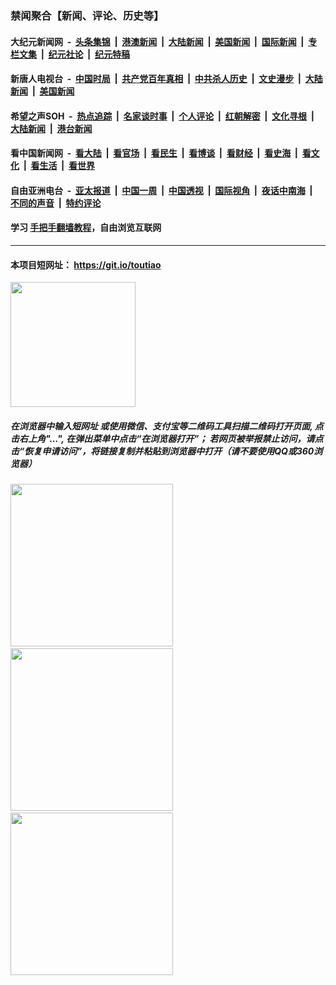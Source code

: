 ### 禁闻聚合【新闻、评论、历史等】

#### 大纪元新闻网 &nbsp;-&nbsp; [头条集锦](indexes/E头条集锦.md?t=02060056) &nbsp;|&nbsp; [港澳新闻](indexes/E港澳新闻.md?t=02060056)  &nbsp;|&nbsp; [大陆新闻](indexes/E大陆新闻.md?t=02060056) &nbsp;|&nbsp; [美国新闻](indexes/E美国新闻.md?t=02060056) &nbsp;|&nbsp; [国际新闻](indexes/E国际新闻.md?t=02060056) &nbsp;|&nbsp; [专栏文集](indexes/E专栏文集.md?t=02060056) &nbsp;|&nbsp; [纪元社论](indexes/E纪元社论.md?t=02060056) &nbsp;|&nbsp; [纪元特稿](indexes/E纪元特稿.md?t=02060056) 

#### 新唐人电视台 &nbsp;-&nbsp; [中国时局](indexes/N中国时局.md?t=02060056) &nbsp;|&nbsp; [共产党百年真相](indexes/N共产党百年真相.md?t=02060056) &nbsp;|&nbsp; [中共杀人历史](indexes/N中共杀人历史.md?t=02060056) &nbsp;|&nbsp; [文史漫步](indexes/N文史漫步.md?t=02060056) &nbsp;|&nbsp; [大陆新闻](indexes/N大陆新闻.md?t=02060056) &nbsp;|&nbsp; [美国新闻](indexes/N美国新闻.md?t=02060056)

#### 希望之声SOH &nbsp;-&nbsp; [热点追踪](indexes/H热点追踪.md?t=02060056) &nbsp;|&nbsp; [名家谈时事](indexes/H名家谈时事.md?t=02060056) &nbsp;|&nbsp; [个人评论](indexes/H个人评论.md?t=02060056)  &nbsp;|&nbsp; [红朝解密](indexes/H红朝解密.md?t=02060056) &nbsp;|&nbsp; [文化寻根](indexes/H文化寻根.md?t=02060056) &nbsp;|&nbsp; [大陆新闻](indexes/H大陆新闻.md?t=02060056) &nbsp;|&nbsp; [港台新闻](indexes/H港台新闻.md?t=02060056)

#### 看中国新闻网 &nbsp;-&nbsp; [看大陆](indexes/S看大陆.md?t=02060056) &nbsp;|&nbsp; [看官场](indexes/S看官场.md?t=02060056) &nbsp;|&nbsp; [看民生](indexes/S看民生.md?t=02060056)  &nbsp;|&nbsp; [看博谈](indexes/S看博谈.md?t=02060056) &nbsp;|&nbsp; [看财经](indexes/S看财经.md?t=02060056) &nbsp;|&nbsp; [看史海](indexes/S看史海.md?t=02060056) &nbsp;|&nbsp; [看文化](indexes/S看文化.md?t=02060056) &nbsp;|&nbsp; [看生活](indexes/S看生活.md?t=02060056) &nbsp;|&nbsp; [看世界](indexes/S看世界.md?t=02060056)

#### 自由亚洲电台 &nbsp;-&nbsp; [亚太报道](indexes/R亚太报道.md?t=02060056) &nbsp;|&nbsp; [中国一周](indexes/R中国一周.md?t=02060056) &nbsp;|&nbsp; [中国透视](indexes/R中国透视.md?t=02060056)  &nbsp;|&nbsp; [国际视角](indexes/R国际视角.md?t=02060056) &nbsp;|&nbsp; [夜话中南海](indexes/R夜话中南海.md?t=02060056) &nbsp;|&nbsp; [不同的声音](indexes/R不同的声音.md?t=02060056) &nbsp;|&nbsp; [特约评论](indexes/R特约评论.md?t=02060056)

#### 学习 [手把手翻墙教程](https://github.com/gfw-breaker/guides/wiki)，自由浏览互联网

----

#### 本项目短网址： https://git.io/toutiao
<img src="https://raw.githubusercontent.com/gfw-breaker/banned-news/master/scripts/img/qr.png" width="200px"/>  

##### 在浏览器中输入短网址 或使用微信、支付宝等二维码工具扫描二维码打开页面, 点击右上角"...", 在弹出菜单中点击“在浏览器打开”； 若网页被举报禁止访问，请点击“恢复申请访问”，将链接复制并粘贴到浏览器中打开（请不要使用QQ或360浏览器）

<img src="https://raw.githubusercontent.com/gfw-breaker/banned-news/master/scripts/img/1.png" width="260px"/> &nbsp; <img src="https://raw.githubusercontent.com/gfw-breaker/banned-news/master/scripts/img/2.png" width="260px"/> &nbsp; <img src="https://raw.githubusercontent.com/gfw-breaker/banned-news/master/scripts/img/3.png" width="260px"/>
